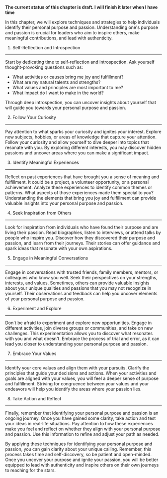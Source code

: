 **The current status of this chapter is draft. I will finish it later when I have time**

In this chapter, we will explore techniques and strategies to help individuals identify their personal purpose and passion. Understanding one's purpose and passion is crucial for leaders who aim to inspire others, make meaningful contributions, and lead with authenticity.

1. Self-Reflection and Introspection
------------------------------------

Start by dedicating time to self-reflection and introspection. Ask yourself thought-provoking questions such as:

* What activities or causes bring me joy and fulfillment?
* What are my natural talents and strengths?
* What values and principles are most important to me?
* What impact do I want to make in the world?

Through deep introspection, you can uncover insights about yourself that will guide you towards your personal purpose and passion.

2. Follow Your Curiosity
------------------------

Pay attention to what sparks your curiosity and ignites your interest. Explore new subjects, hobbies, or areas of knowledge that capture your attention. Follow your curiosity and allow yourself to dive deeper into topics that resonate with you. By exploring different interests, you may discover hidden passions and uncover areas where you can make a significant impact.

3. Identify Meaningful Experiences
----------------------------------

Reflect on past experiences that have brought you a sense of meaning and fulfillment. It could be a project, a volunteer opportunity, or a personal achievement. Analyze these experiences to identify common themes or patterns. What aspects of those experiences made them special to you? Understanding the elements that bring you joy and fulfillment can provide valuable insights into your personal purpose and passion.

4. Seek Inspiration from Others
-------------------------------

Look for inspiration from individuals who have found their purpose and are living their passion. Read biographies, listen to interviews, or attend talks by people who inspire you. Discover how they discovered their purpose and passion, and learn from their journeys. Their stories can offer guidance and spark ideas that resonate with your own aspirations.

5. Engage in Meaningful Conversations
-------------------------------------

Engage in conversations with trusted friends, family members, mentors, or colleagues who know you well. Seek their perspectives on your strengths, interests, and values. Sometimes, others can provide valuable insights about your unique qualities and passions that you may not recognize in yourself. Their observations and feedback can help you uncover elements of your personal purpose and passion.

6. Experiment and Explore
-------------------------

Don't be afraid to experiment and explore new opportunities. Engage in different activities, join diverse groups or communities, and take on new challenges. This experimentation allows you to discover what resonates with you and what doesn't. Embrace the process of trial and error, as it can lead you closer to understanding your personal purpose and passion.

7. Embrace Your Values
----------------------

Identify your core values and align them with your pursuits. Clarify the principles that guide your decisions and actions. When your activities and goals are aligned with your values, you will feel a deeper sense of purpose and fulfillment. Striving for congruence between your values and your endeavors will help you identify the areas where your passion lies.

8. Take Action and Reflect
--------------------------

Finally, remember that identifying your personal purpose and passion is an ongoing journey. Once you have gained some clarity, take action and test your ideas in real-life situations. Pay attention to how these experiences make you feel and reflect on whether they align with your personal purpose and passion. Use this information to refine and adjust your path as needed.

By applying these techniques for identifying your personal purpose and passion, you can gain clarity about your unique calling. Remember, this process takes time and self-discovery, so be patient and open-minded. Once you uncover your purpose and ignite your passion, you will be better equipped to lead with authenticity and inspire others on their own journeys to reaching for the stars.
